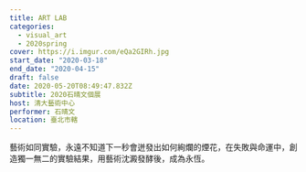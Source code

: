 ```yaml
---
title: ART LAB
categories:
  - visual_art
  - 2020spring
cover: https://i.imgur.com/eQa2GIRh.jpg
start_date: "2020-03-18"
end_date: "2020-04-15"
draft: false
date: 2020-05-20T08:49:47.832Z
subtitle: 2020石晴文個展
host: 清大藝術中心
performer: 石晴文
location: 臺北市轄
---
```


藝術如同實驗，永遠不知道下一秒會迸發出如何絢爛的煙花，在失敗與命運中，創造獨一無二的實驗結果，用藝術沈澱發酵後，成為永恆。